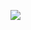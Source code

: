 ![](https://github.com/Uncharted-Limbo-Collective/logo/blob/master/Exports/Official%20Logo%2002%20copy.png)
